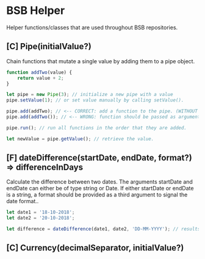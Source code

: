 # BSB Helper
Helper functions/classes that are used throughout BSB repositories.

## [C] Pipe(initialValue?)
Chain functions that mutate a single value by adding them to a pipe object.
```javascript 1.8
function addTwo(value) {
    return value + 2;
}

let pipe = new Pipe(3); // initialize a new pipe with a value
pipe.setValue(1); // or set value manually by calling setValue().

pipe.add(addTwo); // <-- CORRECT: add a function to the pipe. (WITHOUT PARENTHESES).
pipe.add(addTwo()); // <-- WRONG: function should be passed as argument, not called.

pipe.run(); // run all functions in the order that they are added.

let newValue = pipe.getValue(); // retrieve the value.
```

## [F] dateDifference(startDate, endDate, format?) => differenceInDays
Calculate the difference between two dates. The arguments startDate and endDate can either be of type string or Date.
If either startDate or endDate is a string, a format should be provided as a third argument to signal the date format..

```javascript 1.8
let date1 = '18-10-2018';
let date2 = '20-10-2018';

let difference = dateDifference(date1, date2, 'DD-MM-YYYY'); // results in the number 2
```

## [C] Currency(decimalSeparator, initialValue?)